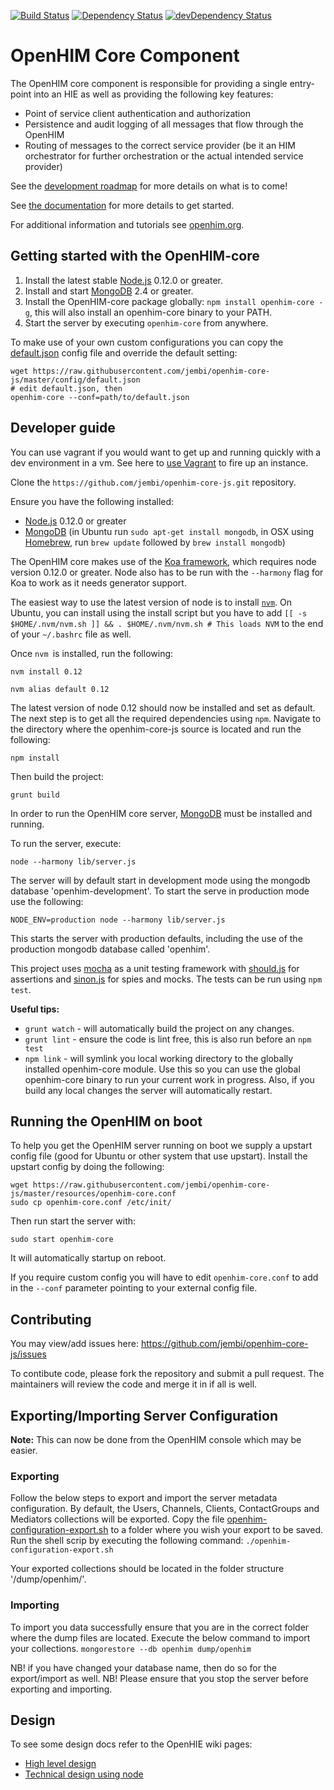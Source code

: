 [![Build Status](https://travis-ci.org/jembi/openhim-core-js.png?branch=master)](https://travis-ci.org/jembi/openhim-core-js) [![Dependency Status](https://david-dm.org/jembi/openhim-core-js.png)](https://david-dm.org/jembi/openhim-core-js) [![devDependency Status](https://david-dm.org/jembi/openhim-core-js/dev-status.png)](https://david-dm.org/jembi/openhim-core-js#info=devDependencies)

OpenHIM Core Component
======================

The OpenHIM core component is responsible for providing a single entry-point into an HIE as well as providing the following key features:

* Point of service client authentication and authorization
* Persistence and audit logging of all messages that flow through the OpenHIM
* Routing of messages to the correct service provider (be it an HIM orchestrator for further orchestration or the actual intended service provider)


See the [development roadmap](https://github.com/jembi/openhim-core-js/wiki/OpenHIM-core-Development-Roadmap) for more details on what is to come!

See [the documentation](https://github.com/jembi/openhim-core-js/wiki) for more details to get started.

For additional information and tutorials see [openhim.org](http://openhim.org).

Getting started with the OpenHIM-core
-------------------------------------

1. Install the latest stable [Node.js](http://nodejs.org/) 0.12.0 or greater.
2. Install and start [MongoDB](http://www.mongodb.org/) 2.4 or greater.
3. Install the OpenHIM-core package globally: `npm install openhim-core -g`, this will also install an openhim-core binary to your PATH.
4. Start the server by executing `openhim-core` from anywhere.

To make use of your own custom configurations you can copy the [default.json](https://github.com/jembi/openhim-core-js/blob/master/config/default.json) config file and override the default setting:

```
wget https://raw.githubusercontent.com/jembi/openhim-core-js/master/config/default.json
# edit default.json, then
openhim-core --conf=path/to/default.json
```

Developer guide
---------------

You can use vagrant if you would want to get up and running quickly with a dev environment in a vm. See here to [use Vagrant](https://github.com/jembi/openhim-core-js/wiki/Running-the-OpenHIM-using-Vagrant) to fire up an instance. 

Clone the `https://github.com/jembi/openhim-core-js.git` repository.

Ensure you have the following installed:
* [Node.js](http://nodejs.org/) 0.12.0 or greater
* [MongoDB](http://www.mongodb.org/) (in Ubuntu run `sudo apt-get install mongodb`, in OSX using [Homebrew](http://brew.sh), run `brew update` followed by `brew install mongodb`)

The OpenHIM core makes use of the [Koa framework](http://koajs.com/), which requires node version 0.12.0 or greater. Node also has to be run with the `--harmony` flag for Koa to work as it needs generator support.

The easiest way to use the latest version of node is to install [`nvm`](https://github.com/creationix/nvm). On Ubuntu, you can install using the install script but you have to add `[[ -s $HOME/.nvm/nvm.sh ]] && . $HOME/.nvm/nvm.sh # This loads NVM` to the end of your `~/.bashrc` file as well.

Once `nvm `is installed, run the following:

`nvm install 0.12`

`nvm alias default 0.12`

The latest version of node 0.12 should now be installed and set as default. The next step is to get all the required dependencies using `npm`. Navigate to the directory where the openhim-core-js source is located and run the following:

`npm install`

Then build the project:

`grunt build`

In order to run the OpenHIM core server, [MongoDB](http://www.mongodb.org/) must be installed and running.

To run the server, execute:

`node --harmony lib/server.js`

The server will by default start in development mode using the mongodb database 'openhim-development'. To start the serve in production mode use the following:

`NODE_ENV=production node --harmony lib/server.js`

This starts the server with production defaults, including the use of the production mongodb database called 'openhim'.

This project uses [mocha](http://visionmedia.github.io/mocha/) as a unit testing framework with [should.js](https://github.com/visionmedia/should.js/) for assertions and [sinon.js](http://sinonjs.org/) for spies and mocks. The tests can be run using `npm test`.

**Useful tips:**

* `grunt watch` - will automatically build the project on any changes.
* `grunt lint` - ensure the code is lint free, this is also run before an `npm test`
* `npm link` - will symlink you local working directory to the globally installed openhim-core module. Use this so you can use the global openhim-core binary to run your current work in progress. Also, if you build any local changes the server will automatically restart.

Running the OpenHIM on boot
---------------------------

To help you get the OpenHIM server running on boot we supply a upstart config file (good for Ubuntu or other system that use upstart). Install the upstart config by doing the following:

```
wget https://raw.githubusercontent.com/jembi/openhim-core-js/master/resources/openhim-core.conf
sudo cp openhim-core.conf /etc/init/
```

Then run start the server with:

`sudo start openhim-core`

It will automatically startup on reboot.

If you require custom config you will have to edit `openhim-core.conf` to add in the `--conf` parameter pointing to your external config file.

Contributing
------------

You may view/add issues here: https://github.com/jembi/openhim-core-js/issues

To contibute code, please fork the repository and submit a pull request. The maintainers will review the code and merge it in if all is well.

Exporting/Importing Server Configuration
----------------------------------------

**Note:** This can now be done from the OpenHIM console which may be easier.

### Exporting

Follow the below steps to export and import the server metadata configuration. By default, the Users, Channels, Clients, ContactGroups and Mediators collections will be exported.
Copy the file [openhim-configuration-export.sh](https://github.com/jembi/openhim-core-js/blob/master/resources/openhim-configuration-export.sh) to a folder where you wish your export to be saved. Run the shell scrip by executing the following command:
`./openhim-configuration-export.sh`

Your exported collections should be located in the folder structure '/dump/openhim/'.

### Importing

To import you data successfully ensure that you are in the correct folder where the dump files are located. Execute the below command to  import your collections.
`mongorestore --db openhim dump/openhim`

NB! if you have changed your database name, then do so for the export/import as well.
NB! Please ensure that you stop the server before exporting and importing.

Design
------

To see some design docs refer to the OpenHIE wiki pages:

* [High level design](https://wiki.ohie.org/display/SUB/OpenHIE+Interoperability+Layer+design+document)
* [Technical design using node](https://wiki.ohie.org/display/SUB/Design+of+the+Interoperability+Layer+core+using+Node.js)
